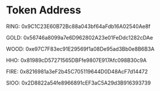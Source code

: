 # Token Address

RING: 0x9C1C23E60B72Bc88a043bf64aFdb16A02540Ae8f



GOLD: 0x56746a8099a7e6D962802A23e01FeDdc1282cDAe

WOOD: 0xe97C7F83ec91E29569f1a08De95ad3Bb0e8B6B3A

HHO: 0x81989cD57271565DBFfe9807E917Afc098B30c9A

FIRE: 0x8216981a3eF2b45C705119644D0D48AcF7d14472

SIOO: 0x2D8822a54fe8966891cEF3aC5A29d3B916393739
